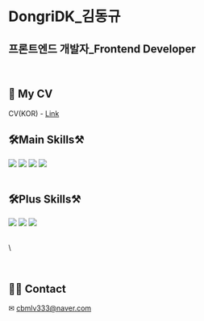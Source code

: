 # DongriDK\_김동규

## 프론트엔드 개발자\_Frontend Developer

<br>

## 📑 My CV

CV(KOR) - [Link](https://docs.google.com/document/d/1rovYOfSDGzgos2T6-jq0NC1FvuWyyTu7/edit?usp=sharing&ouid=101599363734521957786&rtpof=true&sd=true)


## 🛠Main Skills⚒

<div align='left'>
    <img src="https://img.shields.io/badge/Next.js-000000?style=flat-square&logo=Next.js&logoColor=white" />
    <img src="https://img.shields.io/badge/React-0088CC?style=flat-square&logo=React&logoColor=white"/>
    <img src="https://img.shields.io/badge/TypeScript-3178C6?style=flat-square&logo=React&logoColor=white"/>
    <img src="https://img.shields.io/badge/JavaScript(es6+)-F7DF1E?style=flat-square&logo=JavaScript&logoColor=white"/>
</div>

<br>

## 🛠Plus Skills⚒

<div align='left'>
    <img src="https://img.shields.io/badge/Figma-F24E1E?style=flat-square&logo=Figma&logoColor=white"/>
    <img src="https://img.shields.io/badge/Photoshop-31A8FF?style=flat-square&logo=Adobe Photoshop&logoColor=white"/>
    <img src="https://img.shields.io/badge/Illustrator-FF9A00?style=flat-square&logo=Adobe Illustrator&logoColor=white"/>
</div>
<br>

<div align="left">

\\<!--<a href="https://github.com/anuraghazra/github-readme-stats">
<img align="center" src="https://github-readme-stats.vercel.app/api/top-langs/?username=dongriDK&theme=tokyonight&layout=compact" />-->
    
</a>


</div>

<br>

<div align='left'>

## 🙋‍♂️ Contact

✉ cbmlv333@naver.com

</div>
